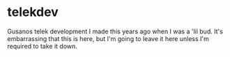 # telekdev
Gusanos telek development
I made this years ago when I was a 'lil bud. It's embarrassing that this is here, but I'm going to leave it here unless I'm required to take it down.
